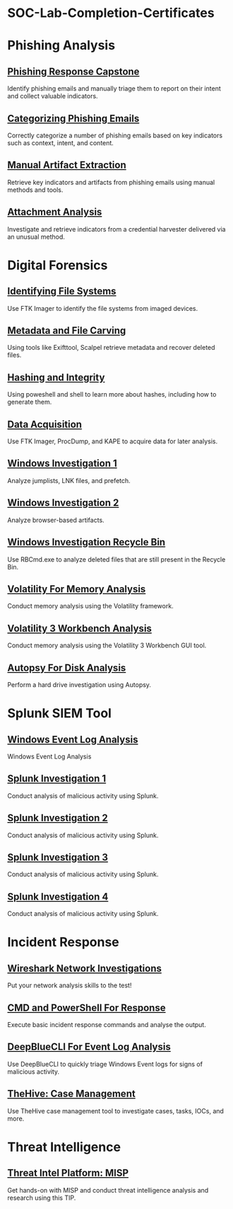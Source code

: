 # SOC-Lab-Completion-Certificates
# Phishing Analysis
## <a href="https://elearning.securityblue.team/public/lab-certificate/f9606ca8-c719-4a25-b1b0-bce368f4f7f0">Phishing Response Capstone</a>
Identify phishing emails and manually triage them to report on their intent and collect valuable indicators.

## <a href="https://elearning.securityblue.team/public/lab-certificate/b8c7dbc9-9ce1-48f2-8d85-044d74b98e1c">Categorizing Phishing Emails</a>
Correctly categorize a number of phishing emails based on key indicators such as context, intent, and content.

## <a href="https://elearning.securityblue.team/public/lab-certificate/c945349b-3f22-4ed0-85a0-5ed69307c328">Manual Artifact Extraction</a>
Retrieve key indicators and artifacts from phishing emails using manual methods and tools.

## <a href="https://elearning.securityblue.team/public/lab-certificate/a8c9d358-415d-470c-9a34-2dfa7e5406b0">Attachment Analysis</a>
Investigate and retrieve indicators from a credential harvester delivered via an unusual method.




# Digital Forensics                                                                                                                                                                                         
## <a href="https://elearning.securityblue.team/public/lab-certificate/6d8bc56c-384d-4949-8de0-ff750ba9d4b6">Identifying File Systems</a>                                                                   
Use FTK Imager to identify the file systems from imaged devices.                                                                                                                                            

## <a href="https://elearning.securityblue.team/public/lab-certificate/720bdf74-f27a-4786-9de1-a57e2e491d93">Metadata and File Carving</a>
Using tools like Exifttool, Scalpel retrieve metadata and recover deleted files.

## <a href="https://elearning.securityblue.team/public/lab-certificate/efd58e0a-6452-418a-897a-388eefcb31be">Hashing and Integrity</a>
Using poweshell and shell to learn more about hashes, including how to generate them.

## <a href="https://elearning.securityblue.team/public/lab-certificate/7bc21cd8-370c-40a1-acd7-de1c03705c1c">Data Acquisition</a>
Use FTK Imager, ProcDump, and KAPE to acquire data for later analysis.

## <a href="https://elearning.securityblue.team/public/lab-certificate/cf5ce33b-0d0a-48d4-9721-0f3b040d2533">Windows Investigation 1</a>
Analyze jumplists, LNK files, and prefetch.

## <a href="https://elearning.securityblue.team/public/lab-certificate/176724b4-a765-4020-b9fa-ec66ec8ec3be">Windows Investigation 2</a>
Analyze browser-based artifacts.

## <a href="https://elearning.securityblue.team/public/lab-certificate/e0162fee-7b29-4d14-aba5-adb234d9a557">Windows Investigation Recycle Bin</a>
Use RBCmd.exe to analyze deleted files that are still present in the Recycle Bin.

## <a href="https://elearning.securityblue.team/public/lab-certificate/32f36475-dce7-4011-a7a0-9768a3b84a2b">Volatility For Memory Analysis</a>
Conduct memory analysis using the Volatility framework.

## <a href="https://elearning.securityblue.team/public/lab-certificate/797c743f-493e-4628-8088-70d6b059c7e4">Volatility 3 Workbench Analysis</a>
Conduct memory analysis using the Volatility 3 Workbench GUI tool.

## <a href="https://elearning.securityblue.team/public/lab-certificate/7425f78a-bda9-4ccc-9720-e86daba046a7">Autopsy For Disk Analysis</a>
Perform a hard drive investigation using Autopsy.

# Splunk SIEM Tool
## <a href="https://elearning.securityblue.team/public/lab-certificate/fe4e86db-5d0e-452c-b8e2-07239514e65e">Windows Event Log Analysis</a>
Windows Event Log Analysis

## <a href="https://elearning.securityblue.team/public/lab-certificate/196b7f78-2c5f-4a73-a456-acc55d73f8f4">Splunk Investigation 1</a>
Conduct analysis of malicious activity using Splunk.

## <a href="https://elearning.securityblue.team/public/lab-certificate/e56b58bc-d4e0-49fc-9883-2300e1a174ed">Splunk Investigation 2</a>
Conduct analysis of malicious activity using Splunk.

## <a href="https://elearning.securityblue.team/public/lab-certificate/47fcbe86-6367-46d8-a095-cf94930ebcd4">Splunk Investigation 3</a>
Conduct analysis of malicious activity using Splunk.

## <a href="https://elearning.securityblue.team/public/lab-certificate/e2ddfae9-7386-4116-9583-944b071cb46a">Splunk Investigation 4</a>
Conduct analysis of malicious activity using Splunk.

# Incident Response
## <a href="https://elearning.securityblue.team/public/lab-certificate/730caf39-a177-43c1-ab73-560abadd4eb2">Wireshark Network Investigations</a>
Put your network analysis skills to the test!

## <a href="https://elearning.securityblue.team/public/lab-certificate/765557f5-ff76-4ff2-8292-53cc75991027">CMD and PowerShell For Response</a>
Execute basic incident response commands and analyse the output.

## <a href="https://elearning.securityblue.team/public/lab-certificate/ffa0cc81-58f4-4940-a951-94de36d7c19f">DeepBlueCLI For Event Log Analysis</a>
Use DeepBlueCLI to quickly triage Windows Event logs for signs of malicious activity.

## <a href="https://elearning.securityblue.team/public/lab-certificate/97449d84-2ab5-4a82-853c-e4311739b033">TheHive: Case Management</a>
Use TheHive case management tool to investigate cases, tasks, IOCs, and more.

# Threat Intelligence
## <a href="https://elearning.securityblue.team/public/lab-certificate/36fe6660-8536-4d29-8e6a-793dbc8c0eac">Threat Intel Platform: MISP</a>
Get hands-on with MISP and conduct threat intelligence analysis and research using this TIP.
